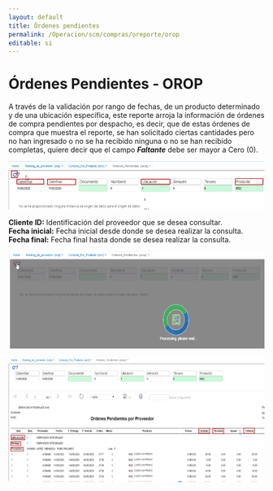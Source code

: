 ```yaml
---
layout: default
title: Órdenes pendientes
permalink: /Operacion/scm/compras/oreporte/orop
editable: si
---
```


# Órdenes Pendientes - OROP

A través de la validación por rango de fechas, de un producto determinado y de una ubicación específica, este reporte arroja la información de órdenes de compra pendientes por despacho, es decir, que de estas órdenes de compra que muestra el reporte, se han solicitado ciertas cantidades pero no han ingresado o no se ha recibido ninguna o no se han recibido completas, quiere decir que el campo **_Faltante_** debe ser mayor a Cero (0).  

![](orop.png)

**Cliente ID:** Identificación del proveedor que se desea consultar.  
**Fecha inicial:** Fecha inicial desde donde se desea realizar la consulta.  
**Fecha final:** Fecha final hasta donde se desea realizar la consulta.  

![](orop1.png)

![](orop2.png)



